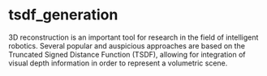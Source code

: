 # tsdf_generation
3D reconstruction is an important tool for research in the field of intelligent robotics. Several popular and auspicious approaches are based on the Truncated Signed Distance Function (TSDF), allowing for integration of visual depth information in order to represent a volumetric scene. 
